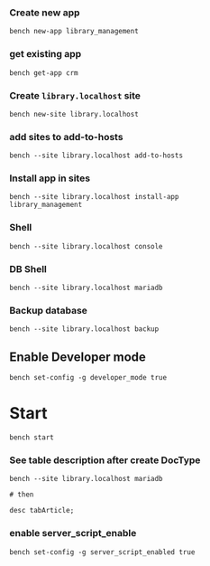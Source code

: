 ### Create new app
```
bench new-app library_management
```

### get existing app
```
bench get-app crm
```

### Create `library.localhost` site
```
bench new-site library.localhost
```

### add sites to add-to-hosts
```
bench --site library.localhost add-to-hosts
```

### Install app in sites
```
bench --site library.localhost install-app 
library_management
```

### Shell
```
bench --site library.localhost console
```

### DB Shell
```
bench --site library.localhost mariadb
```

### Backup database
```
bench --site library.localhost backup
```

## Enable Developer mode
```
bench set-config -g developer_mode true
```

# Start

```
bench start
```

### See table description after create DocType

```
bench --site library.localhost mariadb

# then

desc tabArticle;

```

### enable server_script_enable
```
bench set-config -g server_script_enabled true
```